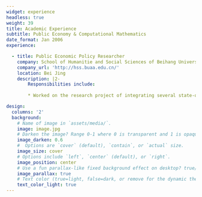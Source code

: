 ```yaml
---
widget: experience
headless: true
weight: 39
title: Academic Experience
subtitle: Public Economy & Computational Mathematics
date_format: Jan 2006
experience:

  - title: Public Economic Policy Researcher
    company: School of Humanitie and Social Sciences of Beihang University
    company_url: 'http://hss.buaa.edu.cn/'
    location: Bei Jing
    description: |2-
        Responsibilities include:
        
        * Worked on the research project of integrating several state-of-the-art Natural Language Processing models (like FinBERT, etc.) with Finance applications

design:
  columns: '2'
  background:
    # Name of image in `assets/media/`.
    image: image.jpg
    # Darken the image? Range 0-1 where 0 is transparent and 1 is opaque.
    image_darken: 0.6
    #  Options are `cover` (default), `contain`, or `actual` size.
    image_size: cover
    # Options include `left`, `center` (default), or `right`.
    image_position: center
    # Use a fun parallax-like fixed background effect on desktop? true/false
    image_parallax: true
    # Text color (true=light, false=dark, or remove for the dynamic theme color).
    text_color_light: true
---
```

